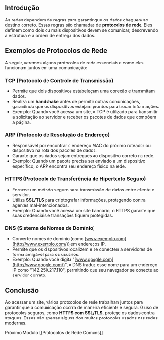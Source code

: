 ## Introdução

As redes dependem de regras para garantir que os dados cheguem ao destino correto. Essas regras são chamadas de **protocolos de rede**. Eles definem como dois ou mais dispositivos devem se comunicar, descrevendo a estrutura e a ordem de entrega dos dados.

## Exemplos de Protocolos de Rede

A seguir, veremos alguns protocolos de rede essenciais e como eles funcionam juntos em uma comunicação:

### **TCP (Protocolo de Controle de Transmissão)**

- Permite que dois dispositivos estabeleçam uma conexão e transmitam dados.
- Realiza um **handshake** antes de permitir outras comunicações, garantindo que os dispositivos estejam prontos para trocar informações.
- Exemplo: Quando você acessa um site, o TCP é utilizado para transmitir a solicitação ao servidor e receber os pacotes de dados que compõem a página.

### **ARP (Protocolo de Resolução de Endereço)**

- Responsável por encontrar o endereço MAC do próximo roteador ou dispositivo na rota dos pacotes de dados.
- Garante que os dados sejam entregues ao dispositivo correto na rede.
- Exemplo: Quando um pacote precisa ser enviado a um dispositivo específico, o ARP encontra seu endereço físico na rede.

### **HTTPS (Protocolo de Transferência de Hipertexto Seguro)**

- Fornece um método seguro para transmissão de dados entre cliente e servidor.
- Utiliza **SSL/TLS** para criptografar informações, protegendo contra agentes mal-intencionados.
- Exemplo: Quando você acessa um site bancário, o HTTPS garante que suas credenciais e transações fiquem protegidas.

### **DNS (Sistema de Nomes de Domínio)**

- Converte nomes de domínio (como [www.exemplo.com](http://www.exemplo.com/)) em endereços IP.
- Permite que os dispositivos localizem e se conectem a servidores de forma amigável para os usuários.
- Exemplo: Quando você digita "[www.google.com](http://www.google.com/)", o DNS traduz esse nome para um endereço IP como "142.250.217.110", permitindo que seu navegador se conecte ao servidor correto.

## Conclusão

Ao acessar um site, vários protocolos de rede trabalham juntos para garantir que a comunicação ocorra de maneira eficiente e segura. O uso de protocolos seguros, como **HTTPS com SSL/TLS**, protege os dados contra ataques. Esses são apenas alguns dos muitos protocolos usados nas redes modernas.

Próximo Modulo [[Protocolos de Rede Comuns]]
